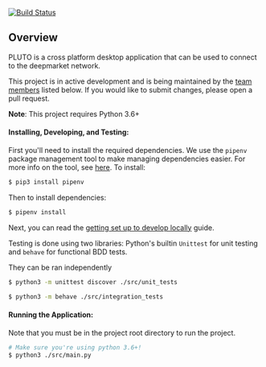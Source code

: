 [![Build Status](https://travis-ci.org/deepmarket/PLUTO.svg?branch=develop)](https://travis-ci.org/deepmarket/PLUTO)

## Overview

PLUTO is a cross platform desktop application that can be used to connect to the deepmarket network.

This project is in active development and is being maintained by the [team members](#team-members) listed below.
If you would like to submit changes, please open a pull request.

**Note**: This project requires Python 3.6+

#### Installing, Developing, and Testing:

First you'll need to install the required dependencies.  We use the `pipenv` package management tool to make managing dependencies easier.  For more info on the tool, see [here](https://docs.pipenv.org/en/latest/basics/).  To install:
```bash
$ pip3 install pipenv
```

Then to install dependencies:

```bash
$ pipenv install
```

Next, you can read the [getting set up to develop locally](https://github.com/deepmarket/PLUTO/wiki/Setting-up-deepmarket's-api-backend-for-local-development) guide.

Testing is done using two libraries: Python's builtin `Unittest` for unit testing and `behave` for functional BDD tests.

They can be ran independently
```bash
$ python3 -m unittest discover ./src/unit_tests

$ python3 -m behave ./src/integration_tests
```

#### Running the Application:

Note that you must be in the project root directory to run the project.

```bash
# Make sure you're using python 3.6+!
$ python3 ./src/main.py
```
